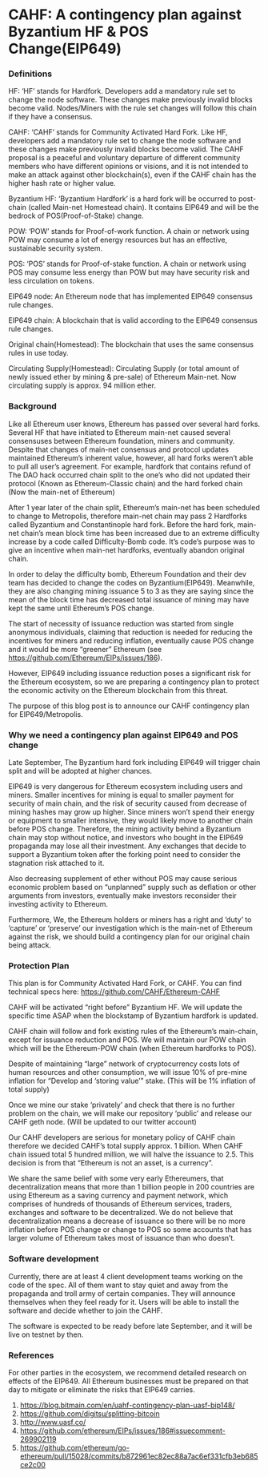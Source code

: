 # CAHF: A contingency plan against Byzantium HF & POS Change(EIP649)
### Definitions
HF: ‘HF’ stands for Hardfork. Developers add a mandatory rule set to change the node software. These changes make previously invalid blocks become valid. Nodes/Miners with the rule set changes will follow this chain if they have a consensus.

CAHF: ‘CAHF’ stands for Community Activated Hard Fork. Like HF, developers add a mandatory rule set to change the node software and these changes make previously invalid blocks become valid. The CAHF proposal is a peaceful and voluntary departure of different community members who have different opinions or visions, and it is not intended to make an attack against other blockchain(s), even if the CAHF chain has the higher hash rate or higher value.

Byzantium HF: ‘Byzantium Hardfork’ is a hard fork will be occurred to post-chain (called Main-net Homestead chain). It contains EIP649 and will be the bedrock of POS(Proof-of-Stake) change.

POW: ‘POW’ stands for Proof-of-work function. A chain or network using POW may consume a lot of energy resources but has an effective, sustainable security system.

POS: ‘POS’ stands for Proof-of-stake function. A chain or network using POS may consume less energy than POW but may have security risk and less circulation on tokens.

EIP649 node: An Ethereum node that has implemented EIP649 consensus rule changes.

EIP649 chain: A blockchain that is valid according to the EIP649 consensus rule changes.

Original chain(Homestead): The blockchain that uses the same consensus rules in use today.

Circulating Supply(Homestead): Circulating Supply (or total amount of newly issued ether by mining & pre-sale) of Ethereum Main-net. Now circulating supply is approx. 94 million ether.

### Background

Like all Ethereum user knows, Ethereum has passed over several hard forks. Several HF that have initiated to Ethereum main-net caused several consensuses between Ethereum foundation, miners and community. Despite that changes of main-net consensus and protocol updates maintained Ethereum’s inherent value, however, all hard forks weren’t able to pull all user’s agreement. For example, hardfork that contains refund of The DAO hack occurred chain split to the one’s who did not updated their protocol (Known as Ethereum-Classic chain) and the hard forked chain (Now the main-net of Ethereum)

After 1 year later of the chain split, Ethereum’s main-net has been scheduled to change to Metropolis, therefore main-net chain may pass 2 Hardforks called Byzantium and Constantinople hard fork. Before the hard fork, main-net chain’s mean block time has been increased due to an extreme difficulty increase by a code called Difficulty-Bomb code. It’s code’s purpose was to give an incentive when main-net hardforks, eventually abandon original chain.

In order to delay the difficulty bomb, Ethereum Foundation and their dev team has decided to change the codes on Byzantium(EIP649). Meanwhile, they are also changing mining issuance 5 to 3 as they are saying since the mean of the block time has decreased total issuance of mining may have kept the same until Ethereum’s POS change.

The start of necessity of issuance reduction was started from single anonymous individuals, claiming that reduction is needed for reducing the incentives for miners and reducing inflation, eventually cause POS change and it would be more “greener” Ethereum (see https://github.com/Ethereum/EIPs/issues/186).

However, EIP649 including issuance reduction poses a significant risk for the Ethereum ecosystem, so we are preparing a contingency plan to protect the economic activity on the Ethereum blockchain from this threat.

The purpose of this blog post is to announce our CAHF contingency plan for EIP649/Metropolis.

### Why we need a contingency plan against EIP649 and POS change

Late September, The Byzantium hard fork including EIP649 will trigger chain split and will be adopted at higher chances.

EIP649 is very dangerous for Ethereum ecosystem including users and miners. Smaller incentives for mining is equal to smaller payment for security of main chain, and the risk of security caused from decrease of mining hashes may grow up higher. Since miners won’t spend their energy or equipment to smaller intensive, they would likely move to another chain before POS change. Therefore, the mining activity behind a Byzantium chain may stop without notice, and investors who bought in the EIP649 propaganda may lose all their investment. Any exchanges that decide to support a Byzantium token after the forking point need to consider the stagnation risk attached to it.

Also decreasing supplement of ether without POS may cause serious economic problem based on “unplanned” supply such as deflation or other arguments from investors, eventually make investors reconsider their investing activity to Ethereum.

Furthermore, We, the Ethereum holders or miners has a right and ‘duty’ to ‘capture’ or ‘preserve’ our investigation which is the main-net of Ethereum against the risk, we should build a contingency plan for our original chain being attack.

### Protection Plan

This plan is for Community Activated Hard Fork, or CAHF. You can find technical specs here:
https://github.com/CAHF/Ethereum-CAHF

CAHF will be activated “right before” Byzantium HF. We will update the specific time ASAP when the blockstamp of Byzantium hardfork is updated.

CAHF chain will follow and fork existing rules of the Ethereum’s main-chain, except for issuance reduction and POS. We will maintain our POW chain which will be the Ethereum-POW chain (when Ethereum hardforks to POS).

Despite of maintaining “large” network of cryptocurrency costs lots of human resources and other consumption, we will issue 10% of pre-mine inflation for “Develop and ‘storing value’” stake. (This will be 1% inflation of total supply)

Once we mine our stake ‘privately’ and check that there is no further problem on the chain, we will make our repository ‘public’ and release our CAHF geth node. (Will be updated to our twitter account)

Our CAHF developers are serious for monetary policy of CAHF chain therefore we decided CAHF’s total supply approx. 1 billion. When CAHF chain issued total 5 hundred million, we will halve the issuance to 2.5. This decision is from that “Ethereum is not an asset, is a currency”.

We share the same belief with some very early Ethereumers, that decentralization means that more than 1 billion people in 200 countries are using Ethereum as a saving currency and payment network, which comprises of hundreds of thousands of Ethereum services, traders, exchanges and software to be decentralized. We do not believe that decentralization means a decrease of issuance so there will be no more inflation before POS change or change to POS so some accounts that has larger volume of Ethereum takes most of issuance than who doesn’t.

### Software development

Currently, there are at least 4 client development teams working on the code of the spec. All of them want to stay quiet and away from the propaganda and troll army of certain companies. They will announce themselves when they feel ready for it. Users will be able to install the software and decide whether to join the CAHF.

The software is expected to be ready before late September, and it will be live on testnet by then.

### References

For other parties in the ecosystem, we recommend detailed research on effects of the EIP649. All Ethereum businesses must be prepared on that day to mitigate or eliminate the risks that EIP649 carries.

1. https://blog.bitmain.com/en/uahf-contingency-plan-uasf-bip148/
2. https://github.com/digitsu/splitting-bitcoin
3. http://www.uasf.co/
4. https://github.com/ethereum/EIPs/issues/186#issuecomment-269902119
5. https://github.com/ethereum/go-ethereum/pull/15028/commits/b872961ec82ec88a7ac6ef331cfb3eb685ce2c00


